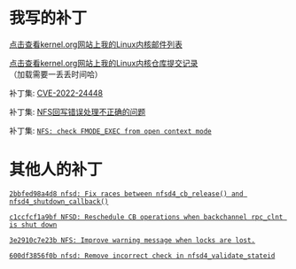 # 我写的补丁

[点击查看kernel.org网站上我的Linux内核邮件列表](https://lore.kernel.org/all/?q=chenxiaosong)

[点击查看kernel.org网站上我的Linux内核仓库提交记录](https://git.kernel.org/pub/scm/linux/kernel/git/next/linux-next.git/log/?qt=grep&q=chenxiaosong)（加载需要一丢丢时间哈）

补丁集: [CVE-2022-24448](https://chenxiaosong.com/courses/nfs/patches/CVE-2022-24448.html)

补丁集: [NFS回写错误处理不正确的问题](https://chenxiaosong.com/src/nfs/nfs-handle-writeback-errors-incorrectly.html)

补丁集: [`NFS: check FMODE_EXEC from open context mode`](https://lore.kernel.org/all/20220923054015.2890271-1-chenxiaosong2@huawei.com/)

# 其他人的补丁

<!--
[`e28ce90083f0 xprtrdma: kmalloc rpcrdma_ep separate from rpcrdma_xprt`](https://chenxiaosong.com/courses/nfs/patches/xprtrdma-kmalloc-rpcrdma_ep-separate-from-rpcrdma_xp.html)

[`12357f1b2c8e nfsd: minor 4.1 callback cleanup`](https://chenxiaosong.com/courses/nfs/patches/nfsd-minor-4.1-callback-cleanup.html)

[`e6abc8caa6de nfsd: Don't release the callback slot unless it was actually held`](https://chenxiaosong.com/courses/nfs/patches/nfsd-Don-t-release-the-callback-slot-unless-it-was-a.html)

[`59f8e91b75ec nfsd4: use reference count to free client`](https://chenxiaosong.com/courses/nfs/patches/nfsd4-use-reference-count-to-free-client.html)

[`patchset: nfs_instantiate() might succeed leaving dentry negative unhashed`](https://chenxiaosong.com/courses/nfs/patches/patchset-nfs_instantiate-might-succeed-leaving-dentry-negative-unhashed.html)
-->

[`2bbfed98a4d8 nfsd: Fix races between nfsd4_cb_release() and nfsd4_shutdown_callback()`](https://chenxiaosong.com/courses/nfs/patches/nfsd-Fix-races-between-nfsd4_cb_release-and-nfsd4_sh.html)

[`c1ccfcf1a9bf NFSD: Reschedule CB operations when backchannel rpc_clnt is shut down`](https://chenxiaosong.com/courses/nfs/patches/NFSD-Reschedule-CB-operations-when-backchannel-rpc_c.html)

[`3e2910c7e23b NFS: Improve warning message when locks are lost.`](https://chenxiaosong.com/courses/nfs/patches/NFS-Improve-warning-message-when-locks-are-lost.html)

[`600df3856f0b nfsd: Remove incorrect check in nfsd4_validate_stateid`](https://chenxiaosong.com/courses/nfs/patches/nfsd-Remove-incorrect-check-in-nfsd4_validate_statei.html)
